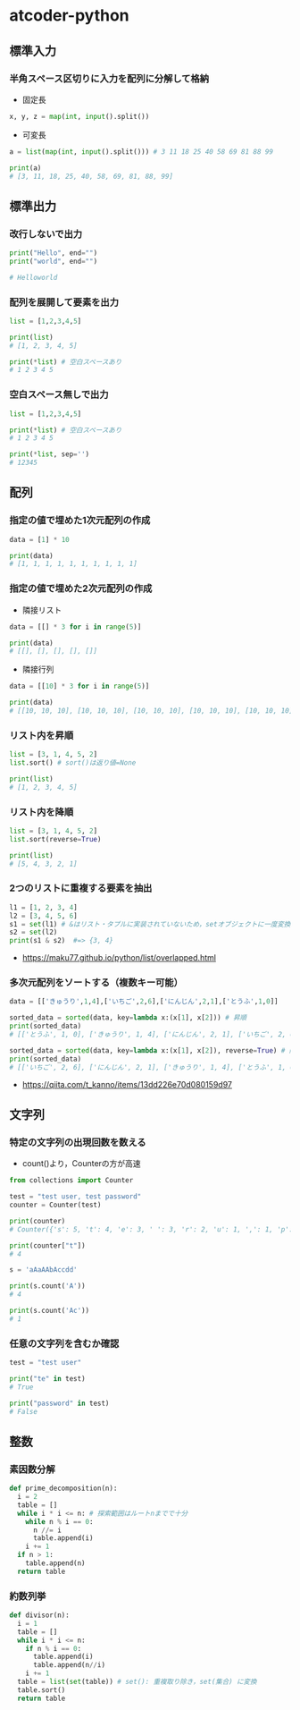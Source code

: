 # atcoder-python

## 標準入力

### 半角スペース区切りに入力を配列に分解して格納

- 固定長

```python
x, y, z = map(int, input().split())
```

- 可変長

```python
a = list(map(int, input().split())) # 3 11 18 25 40 58 69 81 88 99

print(a)
# [3, 11, 18, 25, 40, 58, 69, 81, 88, 99]
```


## 標準出力

### 改行しないで出力

```python
print("Hello", end="")
print("world", end="")

# Helloworld
```

### 配列を展開して要素を出力

```python
list = [1,2,3,4,5]

print(list)
# [1, 2, 3, 4, 5]

print(*list) # 空白スペースあり
# 1 2 3 4 5
```

### 空白スペース無しで出力

```python
list = [1,2,3,4,5]

print(*list) # 空白スペースあり
# 1 2 3 4 5

print(*list, sep='')
# 12345
```


## 配列

### 指定の値で埋めた1次元配列の作成

```python
data = [1] * 10

print(data)
# [1, 1, 1, 1, 1, 1, 1, 1, 1, 1]
```

### 指定の値で埋めた2次元配列の作成

- 隣接リスト

```python
data = [[] * 3 for i in range(5)]

print(data)
# [[], [], [], [], []]
```

- 隣接行列

```python
data = [[10] * 3 for i in range(5)]

print(data)
# [[10, 10, 10], [10, 10, 10], [10, 10, 10], [10, 10, 10], [10, 10, 10]]
```

### リスト内を昇順

```python
list = [3, 1, 4, 5, 2]
list.sort() # sort()は返り値=None

print(list)
# [1, 2, 3, 4, 5]
```

### リスト内を降順

```python
list = [3, 1, 4, 5, 2]
list.sort(reverse=True)

print(list)
# [5, 4, 3, 2, 1]
```

### 2つのリストに重複する要素を抽出

```python
l1 = [1, 2, 3, 4]
l2 = [3, 4, 5, 6]
s1 = set(l1) # &はリスト・タプルに実装されていないため，setオブジェクトに一度変換する
s2 = set(l2)
print(s1 & s2)  #=> {3, 4}
```

- https://maku77.github.io/python/list/overlapped.html

### 多次元配列をソートする（複数キー可能）

```python
data = [['きゅうり',1,4],['いちご',2,6],['にんじん',2,1],['とうふ',1,0]]

sorted_data = sorted(data, key=lambda x:(x[1], x[2])) # 昇順
print(sorted_data)
# [['とうふ', 1, 0], ['きゅうり', 1, 4], ['にんじん', 2, 1], ['いちご', 2, 6]]

sorted_data = sorted(data, key=lambda x:(x[1], x[2]), reverse=True) # 降順
print(sorted_data)
# [['いちご', 2, 6], ['にんじん', 2, 1], ['きゅうり', 1, 4], ['とうふ', 1, 0]]
```

- https://qiita.com/t_kanno/items/13dd226e70d080159d97

## 文字列

### 特定の文字列の出現回数を数える

- count()より，Counterの方が高速

```python
from collections import Counter

test = "test user, test password"
counter = Counter(test)

print(counter)
# Counter({'s': 5, 't': 4, 'e': 3, ' ': 3, 'r': 2, 'u': 1, ',': 1, 'p': 1, 'a': 1, 'w': 1, 'o': 1, 'd': 1})

print(counter["t"])
# 4
```

```python
s = 'aAaAAbAccdd'

print(s.count('A'))
# 4

print(s.count('Ac'))
# 1
```

### 任意の文字列を含むか確認

```python
test = "test user"

print("te" in test)
# True

print("password" in test)
# False
```

## 整数

### 素因数分解

```python
def prime_decomposition(n):
  i = 2
  table = []
  while i * i <= n: # 探索範囲はルートnまでで十分
    while n % i == 0:
      n //= i
      table.append(i)
    i += 1
  if n > 1:
    table.append(n)
  return table
```

### 約数列挙

```python
def divisor(n):
  i = 1
  table = []
  while i * i <= n:
    if n % i == 0:
      table.append(i)
      table.append(n//i)
    i += 1
  table = list(set(table)) # set(): 重複取り除き，set(集合) に変換
  table.sort()
  return table
```
